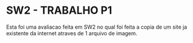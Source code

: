 # SW2 - TRABALHO P1

Esta foi uma avaliacao feita em SW2 no qual foi feita a copia de um site ja existente da internet atraves de 1 arquivo de imagem.
